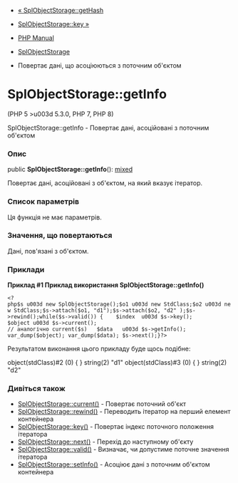 - [« SplObjectStorage::getHash](splobjectstorage.gethash.md)
- [SplObjectStorage::key »](splobjectstorage.key.md)

- [PHP Manual](index.md)
- [SplObjectStorage](class.splobjectstorage.md)
- Повертає дані, що асоціюються з поточним об'єктом

# SplObjectStorage::getInfo

(PHP 5 \>u003d 5.3.0, PHP 7, PHP 8)

SplObjectStorage::getInfo - Повертає дані, асоційовані з поточним
об'єктом

### Опис

public **SplObjectStorage::getInfo**():
[mixed](language.types.declarations.md#language.types.declarations.mixed)

Повертає дані, асоційовані з об'єктом, на який вказує
ітератор.

### Список параметрів

Ця функція не має параметрів.

### Значення, що повертаються

Дані, пов'язані з об'єктом.

### Приклади

**Приклад #1 Приклад використання **SplObjectStorage::getInfo()****

` <?php$s u003d new SplObjectStorage();$o1 u003d new StdClass;$o2 u003d new StdClass;$s->attach($o1, "d1");$s->attach($o2, "d2" );$s->rewind();while($s->valid()) {    $index  u003d $s->key(); $object u003d $s->current(); // аналогічно current($s)   $data   u003d $s->getInfo(); var_dump($object); var_dump($data); $s->next();}?> `

Результатом виконання цього прикладу буде щось подібне:

object(stdClass)#2 (0) {
}
string(2) "d1"
object(stdClass)#3 (0) {
}
string(2) "d2"

### Дивіться також

- [SplObjectStorage::current()](splobjectstorage.current.md) -
Повертає поточний об'єкт
- [SplObjectStorage::rewind()](splobjectstorage.rewind.md) -
Переводить ітератор на перший елемент контейнера
- [SplObjectStorage::key()](splobjectstorage.key.md) - Повертає
індекс поточного положення ітератора
- [SplObjectStorage::next()](splobjectstorage.next.md) - Перехід до
наступному об'єкту
- [SplObjectStorage::valid()](splobjectstorage.valid.md) -
Визначає, чи допустиме поточне значення ітератора
- [SplObjectStorage::setInfo()](splobjectstorage.setinfo.md) -
Асоціює дані з поточним об'єктом контейнера
